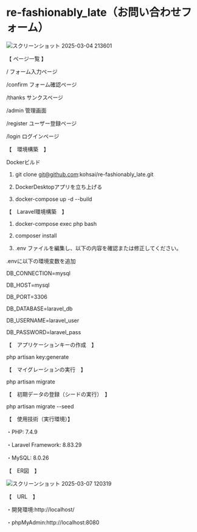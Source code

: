 # re-fashionably_late（お問い合わせフォーム）

![スクリーンショット 2025-03-04 213601](https://github.com/user-attachments/assets/f5942757-e493-4837-bb4f-1ce379d6888a)

【 ページ一覧 】

/               フォーム入力ページ

/confirm        フォーム確認ページ

/thanks	        サンクスページ

/admin          管理画面

/register	    ユーザー登録ページ

/login          ログインページ



【　環境構築　】

Dockerビルド

1.  git clone git@github.com:kohsai/re-fashionably_late.git

2.  DockerDesktopアプリを立ち上げる

3.  docker-compose up -d --build


【　Laravel環境構築　】

1.  docker-compose exec php bash

2.  composer install

3.  .env ファイルを編集し、以下の内容を確認または修正してください。

.envに以下の環境変数を追加


DB_CONNECTION=mysql

DB_HOST=mysql

DB_PORT=3306

DB_DATABASE=laravel_db

DB_USERNAME=laravel_user

DB_PASSWORD=laravel_pass


【　アプリケーションキーの作成　】

php artisan key:generate

【　マイグレーションの実行　】

php artisan migrate


【　初期データの登録（シードの実行）　】

php artisan migrate --seed


【　使用技術（実行環境）】

・PHP: 7.4.9

・Laravel Framework: 8.83.29

・MySQL: 8.0.26


【　ER図　】

![スクリーンショット 2025-03-07 120319](https://github.com/user-attachments/assets/d2bef741-a5d6-4e7d-b41e-d07e35f1f6b1)


【　URL　】

・開発環境:http://localhost/

・phpMyAdmin:http://localhost:8080
